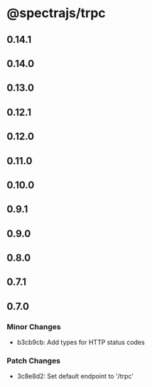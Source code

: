 # @spectrajs/trpc

## 0.14.1

## 0.14.0

## 0.13.0

## 0.12.1

## 0.12.0

## 0.11.0

## 0.10.0

## 0.9.1

## 0.9.0

## 0.8.0

## 0.7.1

## 0.7.0

### Minor Changes

- b3cb9cb: Add types for HTTP status codes

### Patch Changes

- 3c8e8d2: Set default endpoint to '/trpc'
